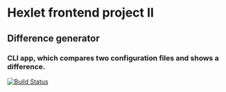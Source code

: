 # Hexlet frontend project II

## Difference generator
### CLI app, which compares two configuration files and shows a difference.

[![Build Status](https://travis-ci.org/it-amalker/frontend-project-lvl2.svg?branch=master)](https://travis-ci.org/it-amalker/frontend-project-lvl2)
